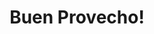 ---
pid: CH362
title: Buen Provecho!
location_transcription: Around 5th and Lehigh
zipcode: 
outside_phl: 
neighborhood: 
age: '24'
age_range: 20-29
instagram: 
image_file_name: CH_362.jpg
proposal_transcription: Displaying the diversity of food philadelphia has to offer
  steaming from different cultures & heritages w/ its own philly flair.
topic: Culture,Food,Philadelphia
topic_summary: 0, 0, 0
type: Meal
keywords_other: food, cuisine
credit: Elsie
image_labels: 
twitter: 
facebook: 
permalink: "/monuments/ch362/"
layout: item-page
---